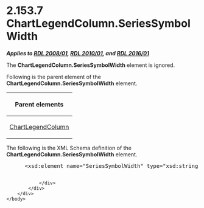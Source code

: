 <html dir="LTR" xmlns:mshelp="http://msdn.microsoft.com/mshelp" xmlns:ddue="http://ddue.schemas.microsoft.com/authoring/2003/5" xmlns:xlink="http://www.w3.org/1999/xlink" xmlns:tool="http://www.microsoft.com/tooltip">
    <head>
        <meta http-equiv="Content-Type" content="text/html; CHARSET=utf-8"></meta>
        <meta name="save" content="history"></meta>
        <title>2.153.7 ChartLegendColumn.SeriesSymbolWidth</title>
        <xml>
            <mshelp:toctitle title="2.153.7 ChartLegendColumn.SeriesSymbolWidth"></mshelp:toctitle>
            <mshelp:rltitle title="[MS-RDL]: ChartLegendColumn.SeriesSymbolWidth"></mshelp:rltitle>
            <mshelp:keyword index="A" term="415eaf5a-2a62-4fc2-975c-3509d0231e0a"></mshelp:keyword>
            <mshelp:attr name="DCSext.ContentType" value="open specification"></mshelp:attr>
            <mshelp:attr name="AssetID" value="415eaf5a-2a62-4fc2-975c-3509d0231e0a"></mshelp:attr>
            <mshelp:attr name="TopicType" value="kbRef"></mshelp:attr>
            <mshelp:attr name="DCSext.Title" value="[MS-RDL]: ChartLegendColumn.SeriesSymbolWidth" />
        </xml>
    </head>
    <body>
        <div id="header">
            <h1 class="heading">2.153.7 ChartLegendColumn.SeriesSymbolWidth</h1>
        </div>
        <div id="mainSection">
            <div id="mainBody">
                <div id="allHistory" class="saveHistory"></div>
                <div id="sectionSection0" class="section" name="collapseableSection">
                    

<p><b><i>Applies to </i></b><a href="1e855f94-4617-47e4-b89e-0856c6cb420f.htm"><b><i>RDL 2008/01</i></b></a><b><i>,
</i></b><a href="3428e690-a348-4ec7-8a6a-8efb42d2cdee.htm"><b><i>RDL 2010/01</i></b></a><b><i>,
and </i></b><a href="52ce3983-2bfc-4e72-9359-42aaf5fe4509.htm"><b><i>RDL 2016/01</i></b></a></p>

<p>The <b>ChartLegendColumn.SeriesSymbolWidth</b> element is
ignored.</p>

<p>Following is the parent element of the <b>ChartLegendColumn.SeriesSymbolWidth</b>
element.</p>

<table>
 <thead>
  <tr>
   <th>
   <p>Parent elements</p>
   </th>
  </tr>
 </thead>
 <tr>
  <td>
  <p><a href="76ae236d-5e08-4644-a88c-6be3f3a37ace.htm">ChartLegendColumn</a></p>
  </td>
 </tr>
</table>

<p>The following is the XML Schema definition of the <b>ChartLegendColumn.SeriesSymbolWidth</b>
element.           </p>

<dl>
<dd>
<div><pre> &lt;xsd:element name=&quot;SeriesSymbolWidth&quot; type=&quot;xsd:string&quot; minOccurs=&quot;0&quot; /&gt;
  
</pre></div>
</dd></dl>


                </div>
            </div>
        </div>
    </body>
</html>